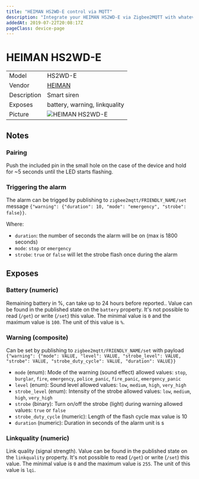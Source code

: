 ```yaml
---
title: "HEIMAN HS2WD-E control via MQTT"
description: "Integrate your HEIMAN HS2WD-E via Zigbee2MQTT with whatever smart home infrastructure you are using without the vendor's bridge or gateway."
addedAt: 2019-07-22T20:08:17Z
pageClass: device-page
---
```


<!-- !!!! -->
<!-- ATTENTION: This file is auto-generated through docgen! -->
<!-- You can only edit the "Notes"-Section between the two comment lines "Notes BEGIN" and "Notes END". -->
<!-- Do not use h1 or h2 heading within "## Notes"-Section. -->
<!-- !!!! -->

# HEIMAN HS2WD-E

|     |     |
|-----|-----|
| Model | HS2WD-E  |
| Vendor  | [HEIMAN](/supported-devices/#v=HEIMAN)  |
| Description | Smart siren |
| Exposes | battery, warning, linkquality |
| Picture | ![HEIMAN HS2WD-E](https://www.zigbee2mqtt.io/images/devices/HS2WD-E.jpg) |


<!-- Notes BEGIN: You can edit here. Add "## Notes" headline if not already present. -->
## Notes

### Pairing 

Push the included pin in the small hole on the case of the device and hold for ~5 seconds until the LED starts flashing.

### Triggering the alarm
The alarm can be trigged by publishing to `zigbee2mqtt/FRIENDLY_NAME/set` message
`{"warning": {"duration": 10, "mode": "emergency", "strobe": false}}`.

Where:
- `duration`: the number of seconds the alarm will be on (max is 1800 seconds)
- `mode`: `stop` or `emergency`
- `strobe`: `true` or `false` will let the strobe flash once during the alarm
<!-- Notes END: Do not edit below this line -->




## Exposes

### Battery (numeric)
Remaining battery in %, can take up to 24 hours before reported..
Value can be found in the published state on the `battery` property.
It's not possible to read (`/get`) or write (`/set`) this value.
The minimal value is `0` and the maximum value is `100`.
The unit of this value is `%`.

### Warning (composite)
Can be set by publishing to `zigbee2mqtt/FRIENDLY_NAME/set` with payload `{"warning": {"mode": VALUE, "level": VALUE, "strobe_level": VALUE, "strobe": VALUE, "strobe_duty_cycle": VALUE, "duration": VALUE}}`
- `mode` (enum): Mode of the warning (sound effect) allowed values: `stop`, `burglar`, `fire`, `emergency`, `police_panic`, `fire_panic`, `emergency_panic`
- `level` (enum): Sound level allowed values: `low`, `medium`, `high`, `very_high`
- `strobe_level` (enum): Intensity of the strobe allowed values: `low`, `medium`, `high`, `very_high`
- `strobe` (binary): Turn on/off the strobe (light) during warning allowed values: `true` or `false`
- `strobe_duty_cycle` (numeric): Length of the flash cycle max value is 10
- `duration` (numeric): Duration in seconds of the alarm unit is s

### Linkquality (numeric)
Link quality (signal strength).
Value can be found in the published state on the `linkquality` property.
It's not possible to read (`/get`) or write (`/set`) this value.
The minimal value is `0` and the maximum value is `255`.
The unit of this value is `lqi`.

